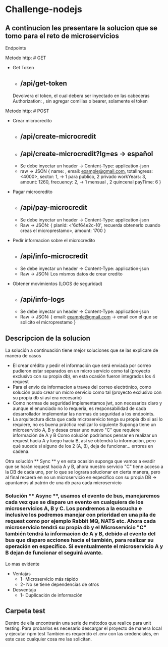 # Challenge-nodejs

## A continucion les presentare la solucion que se tomo para el reto de microservicios

Endpoints

Metodo http: # GET
* Get Token
    * ## /api/get-token
    Devolvera el token, el cual debera ser inyectado en las cabeceras
    Authorization: <token>, sin agregar comillas o bearer, solamente el token

Metodo http: # POST

* Crear microcredito
    * ## /api/create-microcredit
    * ## /api/create-microcredit?lg=es -> español
    * Se debe inyectar un header -> Content-Type: application-json
    * raw -> JSON {
      name: <name>,
      email: <example@gmail.com>,
      totalIngress: <4000>,
      sector: 1, -> 1 para publico, 2 privado
      workYears: 3,
      amount: 1260,
      frecuency: 2, -> 1 mensual , 2 quincenal
      payTime: 6
    }

* Pagar microcredito
    * ## /api/pay-microcredit
    * Se debe inyectar un header -> Content-Type: application-json
    * Raw -> JSON:  {
      planId: <'6df64e2c-10', recuerda obtenerlo cuando creas el microprestamo>,
      amount: 1700
    }
* Pedir informacion sobre el microcredito
    * ## /api/info-microcredit
    * Se debe inyectar un header -> Content-Type: application-json
    * Raw -> JSON: Los mismos datos de crear credito

* Obtener movimientos (LOGS de seguridad)
    * ## /api/info-logs
    * Se debe inyectar un header -> Content-Type: application-json
    * Raw -> JSON: {
        email: <example@gmail.com> -> email con el que se solicito el microprestamo
    }

## Descripcion de la solucion
La solución a continuación tiene mejor soluciones que se las explicare de manera de casos
* El crear crédito y pedir el información que será enviada por correo pudieron estar separados en un micro servicio como tal (proyecto exclusivo con su propia db), en esta ocasión fueron integrados los 4 request
* Para el envio de informacion a traves del correo electrónico, como solución pudo crear un micro servicio como tal (proyecto exclusivo con su propia db si así era necesario)
* Como normas de seguridad implementamos jwt, son necesarios claro y aunque el enunciado no lo requeria, es responsabilidad de cada desarrollador implementar las normas de seguridad a los endpoints.
* La arquitectura dicta que cada microservicio tenga su propia db si asi lo requiere, no es buena práctica realizar lo siguiente
Suponga tiene un microservicio A, B y desea crear uno nuevo "C" que requiere información de A y B
Como solución podríamos pensar en realizar un request hacia A y luego hacia B, así se obtendrá la información, pero qué sucede si alguno de los 2 (A, B), deja de funcionar... errores en cadena.

Otra solución ** Sync ** y en esta ocasión suponga que vamos a evadir que se harán request hacia A y B, ahora nuestro servicio "C" tiene acceso a la DB de cada uno, por lo que se lograra solucionar en cierta manera, pero al final recaerá en no un microservicio en específico con su propia DB -> apuntamos al patrón de una db para cada microservicio

### Solución ** Async **, usamos el evento de bus, manejaremos cada vez que se dispare un evento en cualquiera de los microservicios A, B y C. Los pondremos a la escucha e inclusive los podremos manejar con prioridad en una pila de request como por ejemplo Rabbit MQ, NATS etc. Ahora cada microservicio tendrá su propia db y el Microservicio "C" también tendrá la informacion de A y B, debido al evento del bus que disparo acciones hacia el también, para realizar su operación en específico. Si eventualmente el microservicio A y B dejan de funcionar el seguirá avante.
Lo mas evidente
* Ventajas
    * 1- Microservicio más rápido 
    * 2- No se tiene dependencias de otros 
* Desventaja 
    * 1- Duplicación de información

## Carpeta test
Dentro de ella encontrarán una serie de métodos que realice para unit testing. Para probarlos es necesario descargar el proyecto de manera local y ejecutar npm test
Tambien es requerido el .env con las credenciales, en este caso cualquier cosa me las solicitan. 